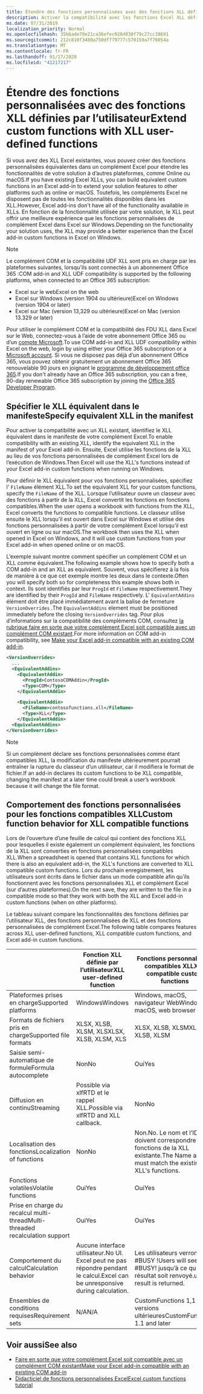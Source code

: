 ```yaml
---
title: Étendre des fonctions personnalisées avec des fonctions XLL définies par l’utilisateur
description: Activer la compatibilité avec les fonctions Excel XLL définies par l’utilisateur qui offrent une fonctionnalité équivalente à vos fonctions personnalisées
ms.date: 07/31/2019
localization_priority: Normal
ms.openlocfilehash: 35b6ade70e21ca36efec928d030f79c27cc38691
ms.sourcegitcommit: 212c810f3480a750df779777c570159a7f76054a
ms.translationtype: MT
ms.contentlocale: fr-FR
ms.lasthandoff: 01/17/2020
ms.locfileid: "41217217"
---
```

# <a name="extend-custom-functions-with-xll-user-defined-functions"></a><span data-ttu-id="7d00d-103">Étendre des fonctions personnalisées avec des fonctions XLL définies par l’utilisateur</span><span class="sxs-lookup"><span data-stu-id="7d00d-103">Extend custom functions with XLL user-defined functions</span></span>

<span data-ttu-id="7d00d-104">Si vous avez des XLL Excel existantes, vous pouvez créer des fonctions personnalisées équivalentes dans un complément Excel pour étendre les fonctionnalités de votre solution à d’autres plateformes, comme Online ou macOS.</span><span class="sxs-lookup"><span data-stu-id="7d00d-104">If you have existing Excel XLLs, you can build equivalent custom functions in an Excel add-in to extend your solution features to other platforms such as online or macOS.</span></span> <span data-ttu-id="7d00d-105">Toutefois, les compléments Excel ne disposent pas de toutes les fonctionnalités disponibles dans les XLL.</span><span class="sxs-lookup"><span data-stu-id="7d00d-105">However, Excel add-ins don't have all of the functionality available in XLLs.</span></span> <span data-ttu-id="7d00d-106">En fonction de la fonctionnalité utilisée par votre solution, le XLL peut offrir une meilleure expérience que les fonctions personnalisées de complément Excel dans Excel sur Windows.</span><span class="sxs-lookup"><span data-stu-id="7d00d-106">Depending on the functionality your solution uses, the XLL may provide a better experience than the Excel add-in custom functions in Excel on Windows.</span></span>

> [!NOTE]
> <span data-ttu-id="7d00d-107">Le complément COM et la compatibilité UDF XLL sont pris en charge par les plateformes suivantes, lorsqu’ils sont connectés à un abonnement Office 365 :</span><span class="sxs-lookup"><span data-stu-id="7d00d-107">COM add-in and XLL UDF compatibility is supported by the following platforms, when connected to an Office 365 subscription:</span></span>
> - <span data-ttu-id="7d00d-108">Excel sur le web</span><span class="sxs-lookup"><span data-stu-id="7d00d-108">Excel on the web</span></span>
> - <span data-ttu-id="7d00d-109">Excel sur Windows (version 1904 ou ultérieure)</span><span class="sxs-lookup"><span data-stu-id="7d00d-109">Excel on Windows (version 1904 or later)</span></span>
> - <span data-ttu-id="7d00d-110">Excel sur Mac (version 13,329 ou ultérieure)</span><span class="sxs-lookup"><span data-stu-id="7d00d-110">Excel on Mac (version 13.329 or later)</span></span>
> 
> <span data-ttu-id="7d00d-111">Pour utiliser le complément COM et la compatibilité des FDU XLL dans Excel sur le Web, connectez-vous à l’aide de votre abonnement Office 365 ou d’un [compte Microsoft](https://account.microsoft.com/account).</span><span class="sxs-lookup"><span data-stu-id="7d00d-111">To use COM add-in and XLL UDF compatibility within Excel on the web, login by using either your Office 365 subscription or a [Microsoft account](https://account.microsoft.com/account).</span></span> <span data-ttu-id="7d00d-112">Si vous ne disposez pas déjà d’un abonnement Office 365, vous pouvez obtenir gratuitement un abonnement Office 365 renouvelable 90 jours en joignant le [programme de développement office 365](https://developer.microsoft.com/office/dev-program).</span><span class="sxs-lookup"><span data-stu-id="7d00d-112">If you don't already have an Office 365 subscription, you can a free, 90-day renewable Office 365 subscription by joining the [Office 365 Developer Program](https://developer.microsoft.com/office/dev-program).</span></span>

## <a name="specify-equivalent-xll-in-the-manifest"></a><span data-ttu-id="7d00d-113">Spécifier le XLL équivalent dans le manifeste</span><span class="sxs-lookup"><span data-stu-id="7d00d-113">Specify equivalent XLL in the manifest</span></span>

<span data-ttu-id="7d00d-114">Pour activer la compatibilité avec un XLL existant, identifiez le XLL équivalent dans le manifeste de votre complément Excel.</span><span class="sxs-lookup"><span data-stu-id="7d00d-114">To enable compatibility with an existing XLL, identify the equivalent XLL in the manifest of your Excel add-in.</span></span> <span data-ttu-id="7d00d-115">Ensuite, Excel utilise les fonctions de la XLL au lieu de vos fonctions personnalisées de complément Excel lors de l’exécution de Windows.</span><span class="sxs-lookup"><span data-stu-id="7d00d-115">Then Excel will use the XLL's functions instead of your Excel add-in custom functions when running on Windows.</span></span>

<span data-ttu-id="7d00d-116">Pour définir le XLL équivalent pour vos fonctions personnalisées, spécifiez l' `FileName` élément XLL.</span><span class="sxs-lookup"><span data-stu-id="7d00d-116">To set the equivalent XLL for your custom functions, specify the `FileName` of the XLL.</span></span> <span data-ttu-id="7d00d-117">Lorsque l’utilisateur ouvre un classeur avec des fonctions à partir de la XLL, Excel convertit les fonctions en fonctions compatibles.</span><span class="sxs-lookup"><span data-stu-id="7d00d-117">When the user opens a workbook with functions from the XLL, Excel converts the functions to compatible functions.</span></span> <span data-ttu-id="7d00d-118">Le classeur utilise ensuite le XLL lorsqu’il est ouvert dans Excel sur Windows et utilise des fonctions personnalisées à partir de votre complément Excel lorsqu’il est ouvert en ligne ou sur macOS.</span><span class="sxs-lookup"><span data-stu-id="7d00d-118">The workbook then uses the XLL when opened in Excel on Windows, and it will use custom functions from your Excel add-in when opened online or on macOS.</span></span>

<span data-ttu-id="7d00d-119">L’exemple suivant montre comment spécifier un complément COM et un XLL comme équivalent.</span><span class="sxs-lookup"><span data-stu-id="7d00d-119">The following example shows how to specify both a COM add-in and an XLL as equivalent.</span></span> <span data-ttu-id="7d00d-120">Souvent, vous spécifierez à la fois de manière à ce que cet exemple montre les deux dans le contexte.</span><span class="sxs-lookup"><span data-stu-id="7d00d-120">Often you will specify both so for completeness this example shows both in context.</span></span> <span data-ttu-id="7d00d-121">Ils sont identifiés par leur `ProgId` et `FileName` respectivement.</span><span class="sxs-lookup"><span data-stu-id="7d00d-121">They are identified by their `ProgId` and `FileName` respectively.</span></span> <span data-ttu-id="7d00d-122">L' `EquivalentAddins` élément doit être placé immédiatement avant la balise de fermeture `VersionOverrides` .</span><span class="sxs-lookup"><span data-stu-id="7d00d-122">The `EquivalentAddins` element must be positioned immediately before the closing `VersionOverrides` tag.</span></span> <span data-ttu-id="7d00d-123">Pour plus d’informations sur la compatibilité des compléments COM, consultez [la rubrique faire en sorte que votre complément Excel soit compatible avec un complément COM existant](../develop/make-office-add-in-compatible-with-existing-com-add-in.md).</span><span class="sxs-lookup"><span data-stu-id="7d00d-123">For more information on COM add-in compatibility, see [Make your Excel add-in compatible with an existing COM add-in](../develop/make-office-add-in-compatible-with-existing-com-add-in.md).</span></span>

```xml
<VersionOverrides>
  ...
  <EquivalentAddins>
    <EquivalentAddin>
      <ProgId>ContosoCOMAddin</ProgId>
      <Type>COM</Type>
    </EquivalentAddin>

    <EquivalentAddin>
      <FileName>contosofunctions.xll</FileName>
      <Type>XLL</Type>
    </EquivalentAddin>
  <EquivalentAddins>
</VersionOverrides>
```

> [!NOTE]
> <span data-ttu-id="7d00d-124">Si un complément déclare ses fonctions personnalisées comme étant compatibles XLL, la modification du manifeste ultérieurement pourrait entraîner la rupture du classeur d’un utilisateur, car il modifiera le format de fichier.</span><span class="sxs-lookup"><span data-stu-id="7d00d-124">If an add-in declares its custom functions to be XLL compatible, changing the manifest at a later time could break a user’s workbook because it will change the file format.</span></span>

## <a name="custom-function-behavior-for-xll-compatible-functions"></a><span data-ttu-id="7d00d-125">Comportement des fonctions personnalisées pour les fonctions compatibles XLL</span><span class="sxs-lookup"><span data-stu-id="7d00d-125">Custom function behavior for XLL compatible functions</span></span>

<span data-ttu-id="7d00d-126">Lors de l’ouverture d’une feuille de calcul qui contient des fonctions XLL pour lesquelles il existe également un complément équivalent, les fonctions de la XLL sont converties en fonctions personnalisées compatibles XLL.</span><span class="sxs-lookup"><span data-stu-id="7d00d-126">When a spreadsheet is opened that contains XLL functions for which there is also an equivalent add-in, the XLL's functions are converted to XLL compatible custom functions.</span></span> <span data-ttu-id="7d00d-127">Lors du prochain enregistrement, les utilisateurs sont écrits dans le fichier dans un mode compatible afin qu’ils fonctionnent avec les fonctions personnalisées XLL et complément Excel (sur d’autres plateformes).</span><span class="sxs-lookup"><span data-stu-id="7d00d-127">On the next save, they are written to the file in a compatible mode so that they work with both the XLL and Excel add-in custom functions (when on other platforms).</span></span>

<span data-ttu-id="7d00d-128">Le tableau suivant compare les fonctionnalités des fonctions définies par l’utilisateur XLL, des fonctions personnalisées de XLL et des fonctions personnalisées de complément Excel.</span><span class="sxs-lookup"><span data-stu-id="7d00d-128">The following table compares features across XLL user-defined functions, XLL compatible custom functions, and Excel add-in custom functions.</span></span>

|         |<span data-ttu-id="7d00d-129">Fonction XLL définie par l’utilisateur</span><span class="sxs-lookup"><span data-stu-id="7d00d-129">XLL user-defined function</span></span> |<span data-ttu-id="7d00d-130">Fonctions personnalisées compatibles XLL</span><span class="sxs-lookup"><span data-stu-id="7d00d-130">XLL compatible custom functions</span></span> |<span data-ttu-id="7d00d-131">Fonction personnalisée de complément Excel</span><span class="sxs-lookup"><span data-stu-id="7d00d-131">Excel add-in custom function</span></span> |
|---------|---------|---------|---------|
| <span data-ttu-id="7d00d-132">Plateformes prises en charge</span><span class="sxs-lookup"><span data-stu-id="7d00d-132">Supported platforms</span></span> | <span data-ttu-id="7d00d-133">Windows</span><span class="sxs-lookup"><span data-stu-id="7d00d-133">Windows</span></span> | <span data-ttu-id="7d00d-134">Windows, macOS, navigateur Web</span><span class="sxs-lookup"><span data-stu-id="7d00d-134">Windows, macOS, web browser</span></span> | <span data-ttu-id="7d00d-135">Windows, macOS, navigateur Web</span><span class="sxs-lookup"><span data-stu-id="7d00d-135">Windows, macOS, web browser</span></span> |
| <span data-ttu-id="7d00d-136">Formats de fichiers pris en charge</span><span class="sxs-lookup"><span data-stu-id="7d00d-136">Supported file formats</span></span> | <span data-ttu-id="7d00d-137">XLSX, XLSB, XLSM, XLS</span><span class="sxs-lookup"><span data-stu-id="7d00d-137">XLSX, XLSB, XLSM, XLS</span></span> | <span data-ttu-id="7d00d-138">XLSX, XLSB, XLSM</span><span class="sxs-lookup"><span data-stu-id="7d00d-138">XLSX, XLSB, XLSM</span></span> | <span data-ttu-id="7d00d-139">XLSX, XLSB, XLSM</span><span class="sxs-lookup"><span data-stu-id="7d00d-139">XLSX, XLSB, XLSM</span></span> |
| <span data-ttu-id="7d00d-140">Saisie semi-automatique de formule</span><span class="sxs-lookup"><span data-stu-id="7d00d-140">Formula autocomplete</span></span> | <span data-ttu-id="7d00d-141">Non</span><span class="sxs-lookup"><span data-stu-id="7d00d-141">No</span></span> | <span data-ttu-id="7d00d-142">Oui</span><span class="sxs-lookup"><span data-stu-id="7d00d-142">Yes</span></span> | <span data-ttu-id="7d00d-143">Oui</span><span class="sxs-lookup"><span data-stu-id="7d00d-143">Yes</span></span> |
| <span data-ttu-id="7d00d-144">Diffusion en continu</span><span class="sxs-lookup"><span data-stu-id="7d00d-144">Streaming</span></span> | <span data-ttu-id="7d00d-145">Possible via xlfRTD et le rappel XLL.</span><span class="sxs-lookup"><span data-stu-id="7d00d-145">Possible via xlfRTD and XLL callback.</span></span> | <span data-ttu-id="7d00d-146">Non</span><span class="sxs-lookup"><span data-stu-id="7d00d-146">No</span></span> | <span data-ttu-id="7d00d-147">Oui</span><span class="sxs-lookup"><span data-stu-id="7d00d-147">Yes</span></span> |
| <span data-ttu-id="7d00d-148">Localisation des fonctions</span><span class="sxs-lookup"><span data-stu-id="7d00d-148">Localization of functions</span></span> | <span data-ttu-id="7d00d-149">Non</span><span class="sxs-lookup"><span data-stu-id="7d00d-149">No</span></span> | <span data-ttu-id="7d00d-150">Non.</span><span class="sxs-lookup"><span data-stu-id="7d00d-150">No.</span></span> <span data-ttu-id="7d00d-151">Le nom et l’ID doivent correspondre aux fonctions de la XLL existante.</span><span class="sxs-lookup"><span data-stu-id="7d00d-151">The Name and ID must match the existing XLL's functions.</span></span> | <span data-ttu-id="7d00d-152">Oui</span><span class="sxs-lookup"><span data-stu-id="7d00d-152">Yes</span></span> |
| <span data-ttu-id="7d00d-153">Fonctions volatiles</span><span class="sxs-lookup"><span data-stu-id="7d00d-153">Volatile functions</span></span> | <span data-ttu-id="7d00d-154">Oui</span><span class="sxs-lookup"><span data-stu-id="7d00d-154">Yes</span></span> | <span data-ttu-id="7d00d-155">Oui</span><span class="sxs-lookup"><span data-stu-id="7d00d-155">Yes</span></span> | <span data-ttu-id="7d00d-156">Oui</span><span class="sxs-lookup"><span data-stu-id="7d00d-156">Yes</span></span> |
| <span data-ttu-id="7d00d-157">Prise en charge du recalcul multi-thread</span><span class="sxs-lookup"><span data-stu-id="7d00d-157">Multi-threaded recalculation support</span></span> | <span data-ttu-id="7d00d-158">Oui</span><span class="sxs-lookup"><span data-stu-id="7d00d-158">Yes</span></span> | <span data-ttu-id="7d00d-159">Oui</span><span class="sxs-lookup"><span data-stu-id="7d00d-159">Yes</span></span> | <span data-ttu-id="7d00d-160">Oui</span><span class="sxs-lookup"><span data-stu-id="7d00d-160">Yes</span></span> |
| <span data-ttu-id="7d00d-161">Comportement du calcul</span><span class="sxs-lookup"><span data-stu-id="7d00d-161">Calculation behavior</span></span> | <span data-ttu-id="7d00d-162">Aucune interface utilisateur.</span><span class="sxs-lookup"><span data-stu-id="7d00d-162">No UI.</span></span> <span data-ttu-id="7d00d-163">Excel peut ne pas répondre pendant le calcul.</span><span class="sxs-lookup"><span data-stu-id="7d00d-163">Excel can be unresponsive during calculation.</span></span> | <span data-ttu-id="7d00d-164">Les utilisateurs verront #BUSY !</span><span class="sxs-lookup"><span data-stu-id="7d00d-164">Users will see #BUSY!</span></span> <span data-ttu-id="7d00d-165">jusqu’à ce qu’un résultat soit renvoyé.</span><span class="sxs-lookup"><span data-stu-id="7d00d-165">until a result is returned.</span></span> | <span data-ttu-id="7d00d-166">Les utilisateurs verront #BUSY !</span><span class="sxs-lookup"><span data-stu-id="7d00d-166">Users will see #BUSY!</span></span> <span data-ttu-id="7d00d-167">jusqu’à ce qu’un résultat soit renvoyé.</span><span class="sxs-lookup"><span data-stu-id="7d00d-167">until a result is returned.</span></span> |
| <span data-ttu-id="7d00d-168">Ensembles de conditions requises</span><span class="sxs-lookup"><span data-stu-id="7d00d-168">Requirement sets</span></span> | <span data-ttu-id="7d00d-169">N/A</span><span class="sxs-lookup"><span data-stu-id="7d00d-169">N/A</span></span> | <span data-ttu-id="7d00d-170">CustomFunctions 1,1 et versions ultérieures</span><span class="sxs-lookup"><span data-stu-id="7d00d-170">CustomFunctions 1.1 and later</span></span> | <span data-ttu-id="7d00d-171">CustomFunctions 1,1 et versions ultérieures</span><span class="sxs-lookup"><span data-stu-id="7d00d-171">CustomFunctions 1.1 and later</span></span> |

## <a name="see-also"></a><span data-ttu-id="7d00d-172">Voir aussi</span><span class="sxs-lookup"><span data-stu-id="7d00d-172">See also</span></span>

- [<span data-ttu-id="7d00d-173">Faire en sorte que votre complément Excel soit compatible avec un complément COM existant</span><span class="sxs-lookup"><span data-stu-id="7d00d-173">Make your Excel add-in compatible with an existing COM add-in</span></span>](../develop/make-office-add-in-compatible-with-existing-com-add-in.md)
- [<span data-ttu-id="7d00d-174">Didacticiel de fonctions personnalisées Excel</span><span class="sxs-lookup"><span data-stu-id="7d00d-174">Excel custom functions tutorial</span></span>](../tutorials/excel-tutorial-create-custom-functions.md)
